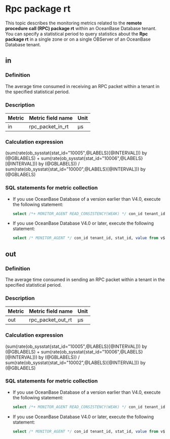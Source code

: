 # Rpc package rt

This topic describes the monitoring metrics related to the **remote procedure call (RPC) package rt** within an OceanBase Database tenant. You can specify a statistical period to query statistics about the **Rpc package rt** in a single zone or on a single OBServer of an OceanBase Database tenant.

## in

### Definition

The average time consumed in receiving an RPC packet within a tenant in the specified statistical period.

### Description

| **Metric** | **Metric field name** |   **Unit**   |
|------------|-----------------------|--------------|
| in         | rpc_packet_in_rt      | μs |

### Calculation expression

(sum(rate(ob_sysstat{stat_id="10005",@LABELS}[@INTERVAL])) by (@GBLABELS) + sum(rate(ob_sysstat{stat_id="10006",@LABELS}[@INTERVAL])) by (@GBLABELS)) / sum(rate(ob_sysstat{stat_id="10000",@LABELS}[@INTERVAL])) by (@GBLABELS)

### SQL statements for metric collection

* If you use OceanBase Database of a version earlier than V4.0, execute the following statement:

  ```sql
  select /*+ MONITOR_AGENT READ_CONSISTENCY(WEAK) */ con_id tenant_id, stat_id, value from v$sysstat where stat_id IN (10005, 10006, 10000) and (con_id > 1000 or con_id = 1) and class < 1000
  ```

* If you use OceanBase Database V4.0 or later, execute the following statement:

  ```sql
  select /* MONITOR_AGENT */ con_id tenant_id, stat_id, value from v$sysstat, DBA_OB_TENANTS where stat_id IN (10005, 10006, 10000) and (con_id > 1000 or con_id = 1) and class < 1000
  ```

## out

### Definition

The average time consumed in sending an RPC packet within a tenant in the specified statistical period.

### Description

| **Metric** | **Metric field name** |   **Unit**   |
|------------|-----------------------|--------------|
| out        | rpc_packet_out_rt     | μs |

### Calculation expression

(sum(rate(ob_sysstat{stat_id="10005",@LABELS}[@INTERVAL])) by (@GBLABELS) + sum(rate(ob_sysstat{stat_id="10006",@LABELS}[@INTERVAL])) by (@GBLABELS)) / sum(rate(ob_sysstat{stat_id="10002",@LABELS}[@INTERVAL])) by (@GBLABELS)

### SQL statements for metric collection

* If you use OceanBase Database of a version earlier than V4.0, execute the following statement:

  ```sql
  select /*+ MONITOR_AGENT READ_CONSISTENCY(WEAK) */ con_id tenant_id, stat_id, value from v$sysstat where stat_id IN (10005, 10006, 10002) and (con_id > 1000 or con_id = 1) and class < 1000
  ```

* If you use OceanBase Database V4.0 or later, execute the following statement:

  ```sql
  select /* MONITOR_AGENT */ con_id tenant_id, stat_id, value from v$sysstat, DBA_OB_TENANTS where stat_id IN (10005, 10006, 10002) and (con_id > 1000 or con_id = 1) and class < 1000
  ```
